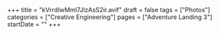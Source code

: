 +++
title = "kVrrdIwMml7JIzAsS2ir.avif"
draft = false
tags = ["Photos"]
categories = ["Creative Engineering"]
pages = ["Adventure Landing 3"]
startDate = ""
+++
